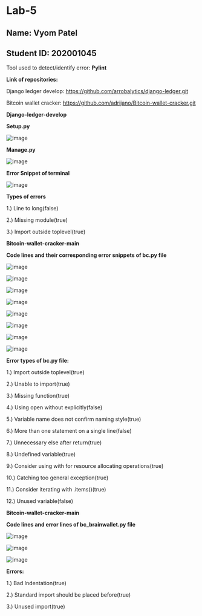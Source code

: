 # Lab-5

## Name: Vyom Patel                                                                        
## Student ID: 202001045

Tool used to detect/identify error: **Pylint**

**Link of repositories:**

Django ledger develop: https://github.com/arrobalytics/django-ledger.git

Bitcoin wallet cracker: https://github.com/adrijano/Bitcoin-wallet-cracker.git


**Django-ledger-develop**

**Setup.py**

![image](https://user-images.githubusercontent.com/122971961/225278024-855d4280-5851-41d0-86b2-9bdffc683ed0.png)

**Manage.py**

![image](https://user-images.githubusercontent.com/122971961/225278750-e8f3a0ac-d7f0-409f-a2c5-8273cc6a8a55.png)

**Error Snippet of terminal**

![image](https://user-images.githubusercontent.com/122971961/225278995-ba0a9481-3c8d-4cfa-aa65-64a2a75683ce.png)

**Types of errors**

1.) Line to long(false)

2.) Missing module(true)

3.) Import outside toplevel(true)

**Bitcoin-wallet-cracker-main**

**Code lines and their corresponding error snippets of bc.py file**

![image](https://user-images.githubusercontent.com/122971961/225279361-5f20e409-ddc7-4eea-a1e8-e4e5d8079a5e.png)

![image](https://user-images.githubusercontent.com/122971961/225279446-a6313f60-8354-4ac4-a1b1-f43244eb46bd.png)

![image](https://user-images.githubusercontent.com/122971961/225279713-8ef34a89-fc98-4033-96b4-c81242a1a482.png)

![image](https://user-images.githubusercontent.com/122971961/225279769-e7d83724-cfee-4b8b-a8f8-1ed54108573f.png)

![image](https://user-images.githubusercontent.com/122971961/225279913-9407673a-1a80-437a-989c-aa70cd03fd8b.png)

![image](https://user-images.githubusercontent.com/122971961/225279972-811b2a5f-1a9e-4f05-97f1-14317a3ab11a.png)

![image](https://user-images.githubusercontent.com/122971961/225280034-59efc854-23e5-45be-b57c-aa9f685582e5.png)

![image](https://user-images.githubusercontent.com/122971961/225280089-201972f2-4483-44ec-8878-27a5af12b019.png)

**Error types of bc.py file:**

1.) Import outside toplevel(true)

2.) Unable to import(true)

3.) Missing function(true)

4.) Using open without explicitly(false)

5.) Variable name does not confirm naming style(true)

6.) More than one statement on a single line(false)

7.) Unnecessary else after return(true)

8.) Undefined variable(true)

9.) Consider using with for resource allocating operations(true)

10.) Catching too general exception(true)

11.) Consider iterating with .items()(true)

12.) Unused variable(false)

**Bitcoin-wallet-cracker-main**

**Code lines and error lines of bc_brainwallet.py file**

![image](https://user-images.githubusercontent.com/122971961/225280821-cf1f6f22-e7a9-40c1-a654-2fe5a442d57a.png)

![image](https://user-images.githubusercontent.com/122971961/225280880-a7c570ad-b478-4abc-90d7-8e08320cef22.png)

![image](https://user-images.githubusercontent.com/122971961/225280940-0068ebf8-ac34-4585-a32f-0ac6b4ac95d3.png)

**Errors:**

1.) Bad Indentation(true)

2.) Standard import should be placed before(true)

3.) Unused import(true)
